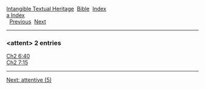 [Intangible Textual Heritage](../../index)  [Bible](../index) 
[Index](index)   
[a Index](_a_)  
  [Previous](c00880)  [Next](c00882) 

------------------------------------------------------------------------

### &lt;attent&gt; 2 entries

[Ch2 6:40](../kjv/ch2006.htm#040)  
[Ch2 7:15](../kjv/ch2007.htm#015)  

------------------------------------------------------------------------

[Next: attentive (5)](c00882)
